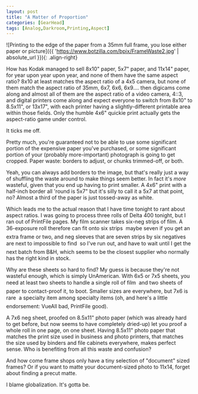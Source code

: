 ```yaml
---
layout: post
title: "A Matter of Proportion"
categories: [GearHead]
tags: [Analog,Darkroom,Printing,Aspect]
---
```

![Printing to the edge of the paper from a 35mm full frame, you lose either paper or picture]({{ 'https://www.botzilla.com/bpix/FrameWaste2.jpg' | absolute_url }}){: .align-right}

How has Kodak managed to sell 8x10" paper, 5x7" paper, and 11x14" paper, for year upon year upon year, and none of them have the same aspect ratio? 8x10 at least matches the aspect ratio of a 4x5 camera, but none of them match the aspect ratio of 35mm, 6x7, 6x6, 6x9.... then digicams come along and almost all of them are the aspect ratio of a video camera, 4::3, and digital printers come along and expect everyone to switch from 8x10" to 8.5x11", or 13x17", with each printer having a slightly-different printable area within those fields. Only the humble 4x6" quickie print actually gets the aspect-ratio game under control.

It ticks me off.

Pretty much, you're guaranteed not to be able to use some significant portion of the expensive paper you've purchased, or some significant portion of your (probably more-important) photograph is going to get cropped. Paper waste: borders to adjust, or chunks trimmed-off, or both.
<!--more-->

Yeah, you can always add borders to the image, but that's really just a way of shuffling the waste around to make things seem better. In fact it's <i>more</i> wasteful, given that you end up having to print smaller. A 4x6" print with a half-inch border all 'round is 5x7" but it's silly to call it a 5x7 at that point, no? Almost a third of the paper is just tossed-away as white.

Which leads me to the actual reason that I have time tonight to rant about aspect ratios. I was going to process three rolls of Delta 400 tonight, but I ran out of PrintFile pages. My film scanner takes six-neg strips of film. A 36-exposure roll therefore can fit  onto six strips &#151; maybe seven if you get an extra frame or two, and neg sleeves that are seven strips by six negatives are next to impossible to find &#151; so I've run out, and have to wait until I get the next batch from B&H, which seems to be the closest supplier who normally has the right kind in stock.

Why are these sheets so hard to find? My guess is because they're not wasteful enough, which is simply UnAmerican. With 6x5 or 7x5 sheets, you need at least two sheets to handle a single roll of film &#151; and two sheets of paper to contact-proof it, to boot. Smaller sizes are everywhere, but 7x6 is rare &#151; a specialty item among specialty items (oh, and here's a little endorsement: VueAll bad, PrintFile good).

A 7x6 neg sheet, proofed on 8.5x11" photo paper (which was already hard to get before, but now seems to have completely dried-up) let you proof a whole roll in one page, on one sheet. Having 8.5x11" photo paper that matches the print size used in business and photo printers, that matches the size used by binders and file cabinets everywhere, makes perfect sense. Who is benefiting from all this waste and confusion?

And how come frame shops only have a tiny selection of "document" sized frames? Or if you want to matte your document-sized photo to 11x14, forget about finding a precut matte.

I blame globalization. It's gotta be.
